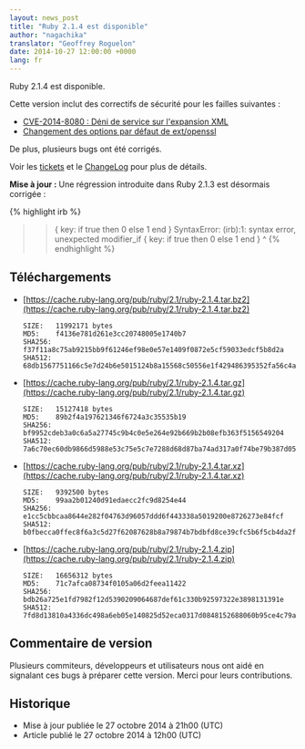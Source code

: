 ```yaml
---
layout: news_post
title: "Ruby 2.1.4 est disponible"
author: "nagachika"
translator: "Geoffrey Roguelon"
date: 2014-10-27 12:00:00 +0000
lang: fr
---
```


Ruby 2.1.4 est disponible.

Cette version inclut des correctifs de sécurité pour les failles suivantes :

* [CVE-2014-8080 : Déni de service sur l'expansion XML](https://www.ruby-lang.org/fr/news/2014/10/27/rexml-dos-cve-2014-8080/)
* [Changement des options par défaut de ext/openssl](https://www.ruby-lang.org/fr/news/2014/10/27/changing-default-settings-of-ext-openssl/)

De plus, plusieurs bugs ont été corrigés.

Voir les [tickets](https://bugs.ruby-lang.org/projects/ruby-21/issues?set_filter=1&amp;status_id=5)
et le [ChangeLog](http://svn.ruby-lang.org/repos/ruby/tags/v2_1_4/ChangeLog)
pour plus de détails.

**Mise à jour :** Une régression introduite dans Ruby 2.1.3 est désormais
corrigée :

{% highlight irb %}
>> { key: if true then 0 else 1 end }
SyntaxError: (irb):1: syntax error, unexpected modifier_if
{ key: if true then 0 else 1 end }
         ^
{% endhighlight %}

## Téléchargements

* [https://cache.ruby-lang.org/pub/ruby/2.1/ruby-2.1.4.tar.bz2](https://cache.ruby-lang.org/pub/ruby/2.1/ruby-2.1.4.tar.bz2)

      SIZE:   11992171 bytes
      MD5:    f4136e781d261e3cc20748005e1740b7
      SHA256: f37f11a8c75ab9215bb9f61246ef98e0e57e1409f0872e5cf59033edcf5b8d2a
      SHA512: 68db1567751166c5e7d24b6e5015124b8a15568c50556e1f429486395352fa56c4a195a74820ab135697924149d014b445b345a1b9755678aaf824fba79c606b

* [https://cache.ruby-lang.org/pub/ruby/2.1/ruby-2.1.4.tar.gz](https://cache.ruby-lang.org/pub/ruby/2.1/ruby-2.1.4.tar.gz)

      SIZE:   15127418 bytes
      MD5:    89b2f4a197621346f6724a3c35535b19
      SHA256: bf9952cdeb3a0c6a5a27745c9b4c0e5e264e92b669b2b08efb363f5156549204
      SHA512: 7a6c70ec60db9866d5988e53c75e5c7e7288d68d87ba74ad317a0f74be79b387d05f665d9273d24dc64edc011d396b6396d2c7b1de6fd6a03569103e5acdcc36

* [https://cache.ruby-lang.org/pub/ruby/2.1/ruby-2.1.4.tar.xz](https://cache.ruby-lang.org/pub/ruby/2.1/ruby-2.1.4.tar.xz)

      SIZE:   9392500 bytes
      MD5:    99aa2b01240d91edaecc2fc9d8254e44
      SHA256: e1cc5cbbcaa8644e282f04763d96057ddd6f443338a5019200e8726273e84fcf
      SHA512: b0fbecca0ffec8f6a3c5d27f62087628b8a79874b7bdbfd8ce39cfc5b6f5cb4da2f8a3e6031abae9c59273cf629f41cf5987e2a5f4c083b0f3a3b02eeb5d7dca

* [https://cache.ruby-lang.org/pub/ruby/2.1/ruby-2.1.4.zip](https://cache.ruby-lang.org/pub/ruby/2.1/ruby-2.1.4.zip)

      SIZE:   16656312 bytes
      MD5:    71c7afca08734f0105a06d2feea11422
      SHA256: bdb26a725e1fd7982f12d5390209064687def61c330b92597322e3898131391e
      SHA512: 7fd8d13810a4336dc498a6eb05e140825d52eca0317d0848152688060b95ce4c79ab6a10cf14ab2499ae559fb4676d86538eacd94fb262c16795067fb4f47614


## Commentaire de version

Plusieurs commiteurs, développeurs et utilisateurs nous ont aidé en signalant
ces bugs à préparer cette version.
Merci pour leurs contributions.

## Historique

* Mise à jour publiée le 27 octobre 2014 à 21h00 (UTC)
* Article publié le 27 octobre 2014 à 12h00 (UTC)
